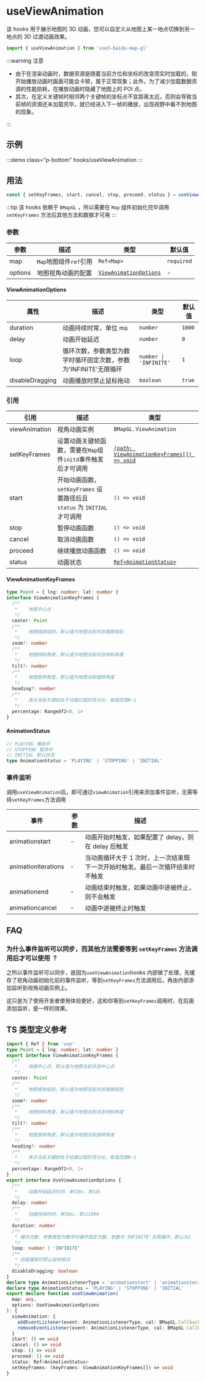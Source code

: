 # useViewAnimation <Badge type="tip" text="^0.0.30" />

该 hooks 用于展示地图的 3D 动画，您可以自定义从地图上某一地点切换到另一地点的 3D 过渡动画效果。

```ts
import { useViewAnimation } from 'vue3-baidu-map-gl'
```

:::warning 注意

- 由于在渲染动画时，数据资源是随着当前方位和坐标的改变而实时加载的，刚开始播放动画时画面可能会卡顿，属于正常现象；此外，为了减少加载数据资源的性能损耗，在播放动画时隐藏了地图上的 POI 点。
- 其次，在定义关键帧时相邻两个关键帧的坐标点不宜距离太远，否则会导致当前帧的资源还未加载完毕，就已经进入下一帧的播放，出现视野中看不到地图的现象。

:::

## 示例

:::demo class="p-bottom"
hooks/useViewAnimation
:::

## 用法

```ts
const { setKeyFrames, start, cancel, stop, proceed, status } = useViewAnimation(map, options)
```

:::tip
该 hooks 依赖于 `BMapGL` ，所以需要在 `Map` 组件初始化完毕调用 `setKeyFrames` 方法后其他方法和数据才可用
:::

### 参数

| 参数    | 描述                   | 类型                                            | 默认值     |
| ------- | ---------------------- | ----------------------------------------------- | ---------- |
| map     | `Map`地图组件`ref`引用 | `Ref<Map>`                                      | `required` |
| options | 地图视角动画的配置     | [`ViewAnimationOptions`](#viewanimationoptions) | -          |

#### ViewAnimationOptions

| 属性            | 描述                                                             | 类型                   | 默认值 |
| --------------- | ---------------------------------------------------------------- | ---------------------- | ------ |
| duration        | 动画持续时常，单位 ms                                            | `number`               | `1000` |
| delay           | 动画开始延迟                                                     | `number`               | `0`    |
| loop            | 循环次数，参数类型为数字时循环固定次数，参数为'INFINITE'无限循环 | `number \| 'INFINITE'` | `1`    |
| disableDragging | 动画播放时禁止鼠标拖动                                           | `boolean`              | `true` |

### 引用

| 引用          | 描述                                                                     | 类型                                                                  |
| ------------- | ------------------------------------------------------------------------ | --------------------------------------------------------------------- |
| viewAnimation | 视角动画实例                                                             | `BMapGL.ViewAnimation`                                                |
| setKeyFrames  | 设置动画关键帧函数，需要在`Map`组件`initd`事件触发后才可调用             | [`(path: ViewAnimationKeyFrames[]) => void`](#viewanimationkeyframes) |
| start         | 开始动画函数，`setKeyFrames` 设置路径后且 `status` 为 `INITIAL` 才可调用 | `() => void`                                                          |
| stop          | 暂停动画函数                                                             | `() => void`                                                          |
| cancel        | 取消动画函数                                                             | `() => void`                                                          |
| proceed       | 继续播放动画函数                                                         | `() => void`                                                          |
| status        | 动画状态                                                                 | [`Ref<AnimationStatus>`](#animationstatus)                            |

#### ViewAnimationKeyFrames

```ts
type Point = { lng: number; lat: number }
interface ViewAnimationKeyFrames {
  /**
   * 	地图中心点
   */
  center: Point
  /**
   * 	地图缩放级别，默认值为地图当前状态缩放级别
   */
  zoom?: number
  /**
   * 	地图倾斜角度，默认值为地图当前状态倾斜角度
   */
  tilt?: number
  /**
   * 	地图旋转角度，默认值为地图当前旋转角度
   */
  heading?: number
  /**
   * 	表示当前关键帧处于动画过程的百分比，取值范围0~1
   */
  percentage: RangeOf2<0, 1>
}
```

#### AnimationStatus

```ts
// PLAYING 播放中
// STOPPING 暂停中
// INITIAL 默认状态
type AnimationStatus = 'PLAYING' | 'STOPPING' | 'INITIAL'
```

### 事件监听

调用`useViewAnimation`后，即可通过`viewAnimation`引用来添加事件监听，无需等待`setKeyFrames`方法调用

| 事件                | 参数 | 描述                                                                          |
| ------------------- | ---- | ----------------------------------------------------------------------------- |
| animationstart      | -    | 动画开始时触发，如果配置了 delay，则在 delay 后触发                           |
| animationiterations | -    | 当动画循环大于 1 次时，上一次结束既下一次开始时触发。最后一次循环结束时不触发 |
| animationend        | -    | 动画结束时触发，如果动画中途被终止，则不会触发                                |
| animationcancel     | -    | 动画中途被终止时触发                                                          |

## FAQ

### 为什么事件监听可以同步，而其他方法需要等到 `setKeyFrames` 方法调用后才可以使用 ？

之所以事件监听可以同步，是因为`useViewAnimation`hooks 内部做了处理，先缓存了视角动画初始化前的事件监听，等到`setKeyFrames`方法调用后，再由内部添加监听到视角动画实例上。

这只是为了使用开发者使用体验更好，这和你等到`setKeyFrames`调用时，在后面添加监听，是一样的效果。

## TS 类型定义参考

```ts
import { Ref } from 'vue'
type Point = { lng: number; lat: number }
export interface ViewAnimationKeyFrames {
  /**
   * 	地图中心点，默认值为地图当前状态中心点
   */
  center: Point
  /**
   * 	地图缩放级别，默认值为地图当前状态缩放级别
   */
  zoom?: number
  /**
   * 	地图倾斜角度，默认值为地图当前状态倾斜角度
   */
  tilt?: number
  /**
   * 	地图旋转角度，默认值为地图当前旋转角度
   */
  heading?: number
  /**
   * 	表示当前关键帧处于动画过程的百分比，取值范围0~1
   */
  percentage: RangeOf2<0, 1>
}
export interface UseViewAnimationOptions {
  /**
   * 	动画开始延迟时间，单位ms，默认0
   */
  delay: number
  /**
   * 	动画持续时间，单位ms，默认1000
   */
  duration: number
  /**
   * 循环次数，参数类型为数字时循环固定次数，参数为'INFINITE'无限循环，默认为1
   */
  loop: number | 'INFINITE'
  /**
   * 动画播放时禁止鼠标拖动
   */
  disableDragging: boolean
}
declare type AnimationListenerType = 'animationstart' | 'animationiterations' | 'animationend' | 'animationcancel'
declare type AnimationStatus = 'PLAYING' | 'STOPPING' | 'INITIAL'
export declare function useViewAnimation(
  map: any,
  options: UseViewAnimationOptions
): {
  viewAnimation: {
    addEventListener(event: AnimationListenerType, cal: BMapGL.Callback): void
    removeEventListener(event: AnimationListenerType, cal: BMapGL.Callback): void
  }
  start: () => void
  cancel: () => void
  stop: () => void
  proceed: () => void
  status: Ref<AnimationStatus>
  setKeyFrames: (keyFrames: ViewAnimationKeyFrames[]) => void
}
```
